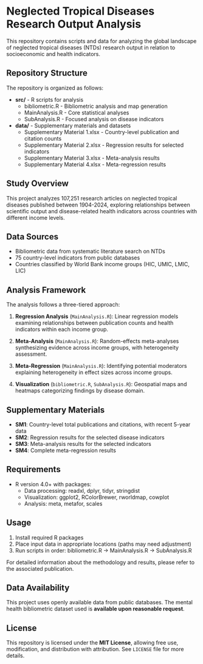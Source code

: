 # Neglected Tropical Diseases Research Output Analysis

This repository contains scripts and data for analyzing the global landscape of neglected tropical diseases (NTDs) research output in relation to socioeconomic and health indicators.

## Repository Structure

The repository is organized as follows:

- **src/** - R scripts for analysis
  - bibliometric.R - Bibliometric analysis and map generation
  - MainAnalysis.R - Core statistical analyses
  - SubAnalysis.R - Focused analysis on disease indicators
- **data/** - Supplementary materials and datasets
  - Supplementary Material 1.xlsx - Country-level publication and citation counts
  - Supplementary Material 2.xlsx - Regression results for selected indicators
  - Supplementary Material 3.xlsx - Meta-analysis results
  - Supplementary Material 4.xlsx - Meta-regression results


## Study Overview

This project analyzes 107,251 research articles on neglected tropical diseases published between 1904-2024, exploring relationships between scientific output and disease-related health indicators across countries with different income levels.

## Data Sources

- Bibliometric data from systematic literature search on NTDs
- 75 country-level indicators from public databases
- Countries classified by World Bank income groups (HIC, UMIC, LMIC, LIC)

## Analysis Framework

The analysis follows a three-tiered approach:

1. **Regression Analysis** (`MainAnalysis.R`): Linear regression models examining relationships between publication counts and health indicators within each income group.

2. **Meta-Analysis** (`MainAnalysis.R`): Random-effects meta-analyses synthesizing evidence across income groups, with heterogeneity assessment.

3. **Meta-Regression** (`MainAnalysis.R`): Identifying potential moderators explaining heterogeneity in effect sizes across income groups.

4. **Visualization** (`bibliometric.R`, `SubAnalysis.R`): Geospatial maps and heatmaps categorizing findings by disease domain.

## Supplementary Materials

- **SM1**: Country-level total publications and citations, with recent 5-year data
- **SM2**: Regression results for the selected disease indicators
- **SM3**: Meta-analysis results for the selected indicators
- **SM4**: Complete meta-regression results

## Requirements

- R version 4.0+ with packages:
  - Data processing: readxl, dplyr, tidyr, stringdist
  - Visualization: ggplot2, RColorBrewer, rworldmap, cowplot
  - Analysis: meta, metafor, scales

## Usage

1. Install required R packages
2. Place input data in appropriate locations (paths may need adjustment)
3. Run scripts in order: bibliometric.R → MainAnalysis.R → SubAnalysis.R

For detailed information about the methodology and results, please refer to the associated publication.

## Data Availability
This project uses openly available data from public databases. The mental health bibliometric dataset used is **available upon reasonable request**.
  
## License
This repository is licensed under the **MIT License**, allowing free use, modification, and distribution with attribution. See `LICENSE` file for more details.
